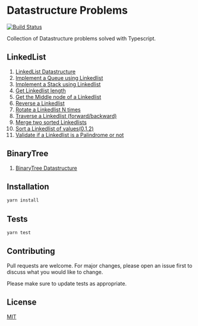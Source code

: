 # Datastructure Problems

[![Build Status](https://travis-ci.org/prabhuignoto/linkedlist-problems-ts.svg?branch=master)](https://travis-ci.org/prabhuignoto/linkedlist-problems-ts)

Collection of Datastructure problems solved with Typescript.

## LinkedList

1. [LinkedList Datastructure](./src/problems/Linkedlist/LinkedList)
2. [Implement a Queue using Linkedlist](./src/problems/Linkedlist/Queue)
3. [Implement a Stack using Linkedlist](./src/problems/Linkedlist/Stack)
4. [Get Linkedlist length](./src/problems/Linkedlist/GetLength)
5. [Get the Middle node of a Linkedlist](./src/problems/Linkedlist/GetMiddle)
6. [Reverse a Linkedlist](./src/problems/Linkedlist/Reverse)
7. [Rotate a Linkedlist N times](./src/problems/Linkedlist/Rotate)
8. [Traverse a Linkedlist (forward/backward)](./src/problems/Linkedlist/Traverse)
9. [Merge two sorted Linkedlists](./src/problems/Linkedlist/MergeSortedList)
10. [Sort a Linkedlist of values(0,1,2)](./src/problems/Linkedlist/Sort012)
11. [Validate if a Linkedlist is a Palindrome or not](./src/problems/Linkedlist/IsPalindrome)

## BinaryTree
1.  [BinaryTree Datastructure](./src/problems/BinaryTree/BinaryTree)


## Installation

```bash
yarn install
```

## Tests

```bash
yarn test
```

## Contributing

Pull requests are welcome. For major changes, please open an issue first to discuss what you would like to change.

Please make sure to update tests as appropriate.

## License

[MIT](https://choosealicense.com/licenses/mit/)